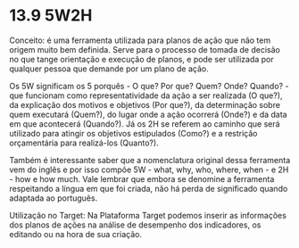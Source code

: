 # 13.9 5W2H

Conceito: é uma ferramenta utilizada para planos de ação que não tem origem muito bem definida. Serve para o processo de tomada de decisão no que tange orientação e execução de planos, e pode ser utilizada por qualquer pessoa que demande por um plano de ação.

Os 5W significam os 5 porquês - O que? Por que? Quem? Onde? Quando? - que funcionam como representatividade da ação a ser realizada (O que?), da explicação dos motivos e objetivos (Por que?), da determinação sobre quem executará (Quem?), do lugar onde a ação ocorrerá (Onde?) e da data em que acontecerá (Quando?). Já os 2H se referem ao caminho que será utilizado para atingir os objetivos estipulados (Como?) e a restrição orçamentária para realizá-los (Quanto?).

Também é interessante saber que a nomenclatura original dessa ferramenta vem do inglês e por isso compõe 5W - what, why, who, where, when - e 2H - how e how much. Vale lembrar que embora se denomine a ferramenta respeitando a língua em que foi criada, não há perda de significado quando adaptada ao português.

Utilização no Target: Na Plataforma Target podemos inserir as informações dos planos de ações na análise de desempenho dos indicadores, os editando ou na hora de sua criação.

